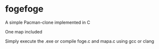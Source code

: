 # fogefoge
A simple Pacman-clone implemented in C


One map included

Simply execute the .exe or compile foge.c and mapa.c using gcc or clang
